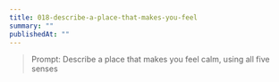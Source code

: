 ```yaml
---
title: 018-describe-a-place-that-makes-you-feel
summary: ""
publishedAt: ""
---
```


> Prompt: Describe a place that makes you feel calm, using all five senses

